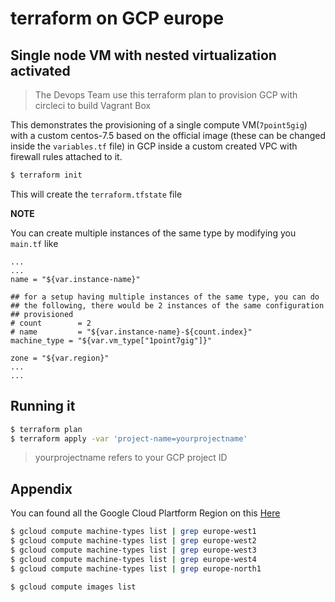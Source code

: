 # terraform on GCP europe

## Single node VM with nested virtualization activated

> The Devops Team use this terraform plan to provision GCP with circleci to build Vagrant Box

This demonstrates the provisioning of a single compute VM(`7point5gig`) with a custom centos-7.5 based on the official image (these can be changed inside the `variables.tf` file) in GCP inside a custom created VPC with firewall rules attached to it.

```bash
$ terraform init
```

This will create the `terraform.tfstate` file

**NOTE**

You can create multiple instances of the same type by modifying you `main.tf` like

```hcl
...
...
name = "${var.instance-name}"

## for a setup having multiple instances of the same type, you can do
## the following, there would be 2 instances of the same configuration
## provisioned
# count        = 2
# name         = "${var.instance-name}-${count.index}"
machine_type = "${var.vm_type["1point7gig"]}"

zone = "${var.region}"
...
...
```

## Running it

```bash
$ terraform plan
$ terraform apply -var 'project-name=yourprojectname'
```
> yourprojectname refers to your GCP project ID

## Appendix

You can found all the Google Cloud Plartform Region on this [Here](https://cloud.google.com/compute/docs/regions-zones/)


```bash
$ gcloud compute machine-types list | grep europe-west1
$ gcloud compute machine-types list | grep europe-west2
$ gcloud compute machine-types list | grep europe-west3
$ gcloud compute machine-types list | grep europe-west4
$ gcloud compute machine-types list | grep europe-north1
```

```bash
$ gcloud compute images list
```
